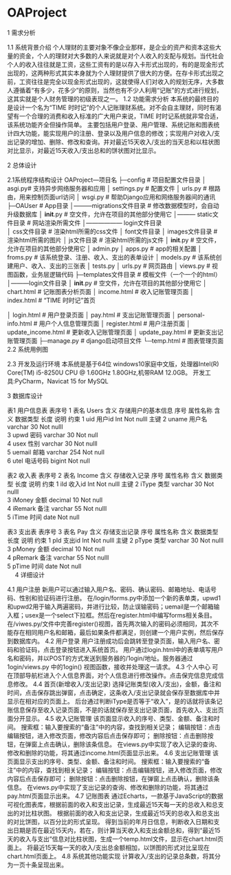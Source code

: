 # OAProject
1 需求分析

  1.1 系统背景介绍
  个人理财的主要对象不像企业那样，是企业的资产和资本这些大量的资金，个人的理财对大多数的人来说就是对个人收入的支配与规划。当代社会个人的收入往往就是工资，这些工资有的是以存入卡形式出现的，有的是现金形式出现的，这两种形式其实本身就为个人理财提供了很大的方便。在存卡形式出现之前，工资往往是完全以现金形式出现的，这就使得人们对收入的规划无序，大多数人遵循着“有多少，花多少”的原则，当然也有不少人利用“记账”的方式进行规划，这其实就是个人财务管理的初级表现之一。
  1.2 功能需求分析
  本系统的最终目的是设计一个名为“TIME 时时记”的个人记账理财系统。对不会自主理财，同时有渴望有一个合理的消费和收入标准的广大用户来说，TIME 时时记系统就非常合适，该系统功能齐全但操作简单。
  主要包括用户登录、用户管理、系统记账和图表统计四大功能，能实现用户的注册、登录以及用户信息的修改；实现用户对收入/支出记录的增加、删除、修改和查询。并对最近15天收入/支出的当天总和以柱状图对比显示，对最近15天收入/支出总和的饼状图对比显示。

2 总体设计

  2.1系统程序结构设计
  OAProject—项目名
  ├─config # 项目配置文件目录
  │      asgi.py# 支持异步网络服务器和应用
  │      settings.py # 配置文件
  │      urls.py # 根路由，用来控制页面url访问
  │      wsgi.py  # 帮助Django应用和网络服务器间的通讯      
  ├─OAUser  # App目录
  │———migrations文件目录  # 修改数据模型时，会自动升级数据库
  │      __init__.py # 空文件，允许在项目的其他部分使用它
  │——— static文件目录 #  网站渲染所需文件
  │—————— login文件目录  
  │                   css文件目录 # 渲染html所需的css文件
  │                   font文件目录
  │                   images文件目录 # 渲染html所需的图片
  │                   js文件目录 # 渲染html所需的js文件
  │      __init__.py # 空文件，允许在项目的其他部分使用它
  │      admin.py 
  │      apps.py # app的相关配置
  │      froms.py # 该系统登录、注册、收入、支出的表单设计
  │      models.py # 该系统创建用户、收入、支出的三张表
  │      tests.py 
  │      urls.py # 网页路由
  │      views.py # 视图函数，业务层逻辑代码
  ├─templates文件目录  # 模板文件（一个一个的html）
  │———login文件目录 
  │      __init__.py # 空文件，允许在项目的其他部分使用它
  │      chart.html  # 记账图表分析页面
  │      income.html  # 收入记账管理页面
  │      index.html  # “TIME 时时记”首页

  │      login.html  # 用户登录页面
  │      pay.html  # 支出记账管理页面
  │      personal-info.html  # 用户个人信息管理页面
  │      register.html # 用户注册页面
  │      update_income.html  # 更新收入记账管理页面
  │      update_pay.html # 更新支出记账管理页面
  ├─manage.py  # django启动项目文件
  └─temp.html # 图表管理页面
  2.2 系统用例图

  2.3 开发及运行环境
  本系统是基于64位 windows10家庭中文版，处理器Intel(R) Core(TM) i5-8250U CPU @ 1.60GHz 1.80GHz,机带RAM 12.0GB。
  开发工具:PyCharm，Navicat 15 for MySQL

3 数据库设计

  表1 用户信息表
  表序号	1	表名	Users
  含义	存储用户的基本信息
  序号	属性名称	含义	数据类型	长度	说明	约束
  1	uid	用户id	Int		Not nulll	主键
  2	uname	用户名	varchar	30	Not nulll	
  3	upwd	密码	varchar	30	Not null	
  4	usex	性别	varchar	30	Not nulll	
  5	uemail	邮箱	varchar	254	Not null	
  6	utel	电话号码	bigint		Not null	

  表2 收入表
  表序号	2	表名	Income
  含义	存储收入记录
  序号	属性名称	含义	数据类型	长度	说明	约束
  1	iId	收入id	Int		Not nulll	主键
  2	iType	类型	varchar	30	Not nulll	
  3	iMoney	金额	decimal	10	Not null	
  4	iRemark	备注	varchar	55	Not nulll	
  5	iTime	时间	date		Not null	

  表3 支出表
  表序号	3	表名	Pay
  含义	存储支出记录
  序号	属性名称	含义	数据类型	长度	说明	约束
  1	pId	支出id	Int		Not nulll	主键
  2	pType	类型	varchar	30	Not nulll	
  3	pMoney	金额	decimal	10	Not null	
  4	pRemark	备注	varchar	55	Not nulll	
  5	pTime	时间	date		Not null	
 
4 详细设计

  4.1 用户注册
  新用户可以通过输入用户名、密码、确认密码、邮箱地址、电话号码、性别和验证码进行注册。
  在/login/forms.py中添加一个新的表单类，upwd1和upwd2用于输入两遍密码，并进行比较，防止误输密码；uemail是一个邮箱输入框；usex是一个select下拉框。然后在register.html中编写forms相关条目。在/viwes.py/文件中完善register()视图，首先两次输入的密码必须相同，其次不能存在相同用户名和邮箱，最后如果条件都满足，则创建一个用户实例，然后保存到数据库内。
  4.2 用户登录
  用户注册成功后会跳转至登录页面，输入用户名、密码和验证码，点击登录按钮进入系统首页。
  用户通过login.html中的表单填写用户名和密码，并以POST的方式发送到服务器的/1ogin/地址。服务器通过1ogin/views.py 中的1ogin() 视图函数，接收并处理这一请求。
  4.3 个人中心
  可在顶部导航栏进入个人信息界面，对个人信息进行修改操作。点击保完信息完成信息修改。
  4.4 首页(新增收入/支出记录)
  选择记账类型(收入/支出)，金额，备注和时间，点击保存跳出弹窗，点击确定，这条收入/支出记录就会保存至数据库中并显示在相对应的页面上。
  后台通过判断iType是否等于“收入”，是的话就将该条记账信息保存至收入记录页面，不是的话就保存至支出记录页面，首先收入、支出页面分开显示。
  4.5 收入记账管理
  该页面显示收入的序号、类型、金额、备注和时间。
  搜索框：输入要搜索的“备注”中的内容，查找到相关记录；
  编辑按钮：点击编辑按钮，进入修改页面，修改内容后点击保存即可；
  删除按钮：点击删除按钮，在弹窗上点击确认，删除该条信息。
  在views.py中实现了收入记录的查询、修改和删除的功能，将其通过income.html页面显示出来。
  4.6 支出记账管理
  该页面显示支出的序号、类型、金额、备注和时间。
  搜索框：输入要搜索的“备注”中的内容，查找到相关记录；
  编辑按钮：点击编辑按钮，进入修改页面，修改内容后点击保存即可；
  删除按钮：点击删除按钮，在弹窗上点击确认，删除该条信息。
  在views.py中实现了支出记录的查询、修改和删除的功能，将其通过pay.html页面显示出来。
  4.7 记账图表
  通过Echarts，一款基于JavaScript的数据可视化图表库，根据前面的收入和支出记录，生成最近15天每一天的总收入和总支出的对比柱状图。
  根据前面的收入和支出记录，生成最近15天的总收入和总支出的对比饼图，以百分比的形式呈现。
  得到当前的年月日信息，判断收入日期和支出日期是否在最近15天内，若在，则计算当天收入和支出金额总和，得到“最近15天的收入与支出”信息对比柱状图，生成一个temp.html文件，显示在chart.html页面上。
  将最近15天每一天的收入/支出总金额相加，以饼图的形式对比呈现在chart.html页面上。
  4.8 系统其他功能实现
  计算收入/支出的记录总条数，将其分为一页十条呈现出来。
